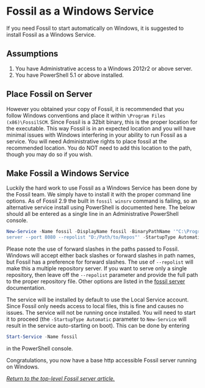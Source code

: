 # Fossil as a Windows Service

If you need Fossil to start automatically on Windows, it is suggested to install
Fossil as a Windows Service.

## Assumptions

1. You have Administrative access to a Windows 2012r2 or above server.
2. You have PowerShell 5.1 or above installed.

## Place Fossil on Server

However you obtained your copy of Fossil, it is recommended that you follow
Windows conventions and place it within `\Program Files (x86)\FossilSCM`.  Since
Fossil is a 32bit binary, this is the proper location for the executable.  This
way Fossil is in an expected location and you will have minimal issues with
Windows interfering in your ability to run Fossil as a service.  You will need
Administrative rights to place fossil at the recommended location.  You do NOT
need to add this location to the path, though you may do so if you wish.

## Make Fossil a Windows Service

Luckily the hard work to use Fossil as a Windows Service has been done by the
Fossil team.  We simply have to install it with the proper command line options.
As of Fossil 2.9 the built in `fossil winsrv` command is failing, so an
alternative service install using PowerShell is documented here.  The below
should all be entered as a single line in an Administrative PowerShell console.

```PowerShell
New-Service -Name fossil -DisplayName fossil -BinaryPathName '"C:\Program Files (x86)\FossilSCM\fossil.exe"
server --port 8080 --repolist "D:/Path/to/Repos"' -StartupType Automatic
```

Please note the use of forward slashes in the paths passed to Fossil.  Windows
will accept either back slashes or forward slashes in path names, but Fossil has
a preference for forward slashes.  The use of `--repolist` will make this a
multiple repository server.  If you want to serve only a single repository,
then leave off the `--repolist` parameter and provide the full path to the
proper repository file. Other options are listed in the
[fossil server](/help?cmd=server) documentation.

The service will be installed by default to use the Local Service account.
Since Fossil only needs access to local files, this is fine and causes no
issues.  The service will not be running once installed.  You will need to start
it to proceed (the `-StartupType Automatic` parameter to `New-Service` will
result in the service auto-starting on boot).  This can be done by entering

```PowerShell
Start-Service -Name fossil
```

in the PowerShell console.

Congratulations, you now have a base http accessible Fossil server running on
Windows.

*[Return to the top-level Fossil server article.](../)*
